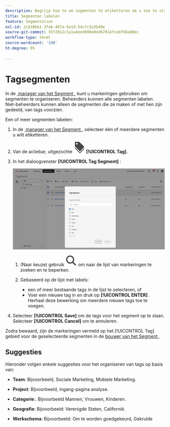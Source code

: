 ```yaml
---
description: Begrijp hoe te om segmenten te etiketteren om u toe te staan om segmenten te organiseren.
title: Segmenten labelen
feature: Segmentation
exl-id: 2c838bb1-3fab-467a-9a1d-54c7c5a3b49e
source-git-commit: 35f2812c1a1a4eed090e04d67014fcebf88a80ec
workflow-type: tm+mt
source-wordcount: '190'
ht-degree: 0%

---
```


# Tagsegmenten

In de [&#x200B; manager van het Segment &#x200B;](seg-manage.md), kunt u markeringen gebruiken om segmenten te organiseren. Beheerders kunnen alle segmenten labelen. Niet-beheerders kunnen alleen de segmenten die ze maken of met hen zijn gedeeld, van tags voorzien.

Een of meer segmenten labelen:

1. In de [&#x200B; manager van het Segment &#x200B;](seg-manage.md), selecteer één of meerdere segmenten u wilt etiketteren.
1. Van de actiebar, uitgezochte ![&#x200B; Etiketten &#x200B;](/help/assets/icons/Labels.svg) **[!UICONTROL Tag]**.
1. In het dialoogvenster **[!UICONTROL Tag Segment]** :

   ![&#x200B; de dialoog van Segmenten van de Markering &#x200B;](assets/segments-tag.png)

   1. (Naar keuze) gebruik ![&#x200B; Onderzoek &#x200B;](/help/assets/icons/Search.svg) om naar de lijst van markeringen te zoeken en te beperken.

   2. Gebaseerd op de lijst met labels:

      * een of meer bestaande tags in de lijst te selecteren, of
      * Voer een nieuwe tag in en druk op **[!UICONTROL ENTER]** . Herhaal deze bewerking om meerdere nieuwe tags toe te voegen.

1. Selecteer **[!UICONTROL Save]** om de tags voor het segment op te slaan. Selecteer **[!UICONTROL Cancel]** om te annuleren.

Zodra bewaard, zijn de markeringen vermeld op het [!UICONTROL Tag] gebied voor de geselecteerde segmenten in de [&#x200B; bouwer van het Segment &#x200B;](seg-build.md).


## Suggesties

Hieronder volgen enkele suggesties voor het organiseren van tags op basis van:

* **Team**: Bijvoorbeeld, Sociale Marketing, Mobiele Marketing.

* **Project**: Bijvoorbeeld, ingang-pagina analyse.

* **Categorie**:. Bijvoorbeeld Mannen, Vrouwen, Kinderen.

* **Geografie**: Bijvoorbeeld: Verenigde Staten, Californië.

* **Werkschema**: Bijvoorbeeld: Om te worden goedgekeurd, Gekrulde


<!--
In the [Segment manager](seg-manage.md), you can use tags to organize segments. Administrators can tag all segments. Non administroators can tags only the segments they create or have been shared with them.

To tag one or more segments:

1. In the [Segment manager](seg-manage.md), select one or more of the segments you want to tag.
1. From the action bar, select ![Labels](/help/assets/icons/Labels.svg) **[!UICONTROL Tag]**.
1. In the **[!UICONTROL Tag Segments]** dialog:
   
   ![Tag Segments dialog](assets/tag-filter-dialog.png)

   1. (optionally) use ![Search](/help/assets/icons/Search.svg) to search for and limit the list of tags.

   2. Based on the list of tags:
   
      * select one or more existing tags from the list, or
      * enter a new tag and press **[!UICONTROL ENTER]**. Repeat to add more than one new tag.

1. Select **[!UICONTROL Save]** to save the tags for the segment. Select **[!UICONTROL Cancel]** to cancel.

Once saved, the tags are listed in the [!UICONTROL Tag] field for the selected segments in the [Segment builder](seg-builder.md). 


## Suggestions

Below are some suggestions to organize tags based on:

* **Team**: For example, Social Marketing, Mobile Marketing.
    
* **Project**: For example, Entry-page analysis.
    
* **Category**:. For example, Men, Women, Kids.

* **Geography**: For example: United States, California.
    
* **Workflow**: For example: To be approved,  Curated

-->